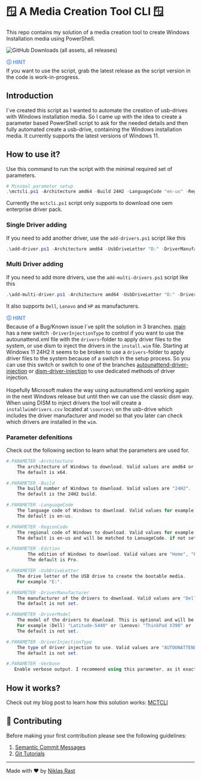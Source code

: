 # 🪟 A Media Creation Tool CLI 🪟

This repo contains my solution of a media creation tool to create Windows Installation media using PowerShell.

![GitHub Downloads (all assets, all releases)](https://img.shields.io/github/downloads/niklasrst/windows-mediacreation-cli/total)

<span style="color:cornflowerblue;font-weight:bold">🛈  HINT</span><br/>
    If you want to use the script, grab the latest release as the script version in the code is work-in-progress.

## Introduction
I´ve created this script as I wanted to automate the creation of usb-drives with Windows installation media.
So I came up with the idea to create a parameter based PowerShell script to ask for the needed details and then fully automated create a usb-drive, containing the Windows installation media. It currently supports the latest versions of Windows 11.

## How to use it?
Use this command to run the script with the minimal required set of parameters.
```powershell
# Minimal parameter setup
.\mctcli.ps1 -Architecture amd64 -Build 24H2 -LanguageCode "en-us" -RegionCode "en-us" -Edition Pro -UsbDriveLetter "E:"
```

Currently the `mctcli.ps1` script only supports to download one oem enterprise driver pack. 

### Single Driver adding
If you need to add another driver, use the `add-drivers.ps1` script like this 
```powershell
.\add-driver.ps1 -Architecture amd64 -UsbDriveLetter "D:" -DriverManufacturer Dell -DriverModel "Latitude-7450" -DriverInjectionType DISM
```

### Multi Driver adding
If you need to add more drivers, use the `add-multi-drivers.ps1` script like this 
```powershell
.\add-multi-driver.ps1 -Architecture amd64 -UsbDriveLetter "D:" -DriverManufacturer Dell -DriverModel "Latitude-5440","Latitude-5450" -DriverInjectionType DISM
```

It also supports `Dell`, `Lenovo` and `HP` as manufacturers.

<span style="color:cornflowerblue;font-weight:bold">🛈  HINT</span><br/>
    Because of a Bug/Known issue I´ve split the solution in 3 branches.
    [main](https://github.com/niklasrst/windows-mediacreation-cli/tree/main) has a new switch `-DriverInjectionType` to control if you want to use the autounattend.xml file with the `drivers`-folder to apply driver files to the system, or use dism to inject the drivers in the `install.wim` file. Starting at Windows 11 24H2 it seems to be broken to use a `drivers`-folder to apply driver files to the system because of a switch in the setup process. So you can use this switch or switch to one of the branches [autounattend-driver-injection](https://github.com/niklasrst/windows-mediacreation-cli/tree/autounattend-driver-injection) or [dism-driver-injection](https://github.com/niklasrst/windows-mediacreation-cli/tree/dism-driver-injection) to use dedicated methods of driver injection. <br><br>
    Hopefully Microsoft makes the way using autounattend.xml working again in the next Windows release but until then we can use the classic dism way. When using DISM to inject drivers the tool will create a `installwimdrivers.csv` located at `\sources\` on the usb-drive which includes the driver manufacturer and model so that you later can check which drivers are installed in the `wim`.

### Parameter defenitions
Check out the following section to learn what the parameters are used for.
``` powershell
#.PARAMETER -Architecture
    The architecture of Windows to download. Valid values are amd64 or arm64.
    The default is x64.

#.PARAMETER -Build
    The build number of Windows to download. Valid values are "24H2".
    The default is the 24H2 build.

#.PARAMETER -LanguageCode
    The language code of Windows to download. Valid values for example are en-us, de-de, fr-fr, es-es, it-it.
    The default is en-us.

#.PARAMETER -RegionCode
    The regional code of Windows to download. Valid values for example are en-us, de-de, fr-fr, es-es, it-it.
    The default is en-us and will be matched to LanuageCode. if not set.

#.PARAMETER -Edition
        The edition of Windows to download. Valid values are "Home", "Pro", "Pro N", "Enterprise", "Enterprise N", "Education", "Education N"
        The default is Pro.

#.PARAMETER -UsbDriveLetter
    The drive letter of the USB drive to create the bootable media.
    For example "E:".

#.PARAMETER -DriverManufacturer
    The manufacturer of the drivers to download. Valid values are "Dell", "Lenovo", "HP".
    The default is not set.

#.PARAMETER -DriverModel
    The model of the drivers to download. This is optional and will be used to filter the drivers from the manufacturer.
    For example (Dell) "Latitude-5440" or (Lenovo) "ThinkPad X390" or (HP) "Z6 G5".
    The default is not set.

#.PARAMETER -DriverInjectionType
    The type of driver injection to use. Valid values are "AUTOUNATTEND" or "DISM".
    The default is not set.

#.PARAMETER -Verbose
   Enable verbose output. I recommend using this parameter, as it exactly shows you what the script does and where it currently is.
```

## How it works?

Check out my blog post to learn how this solution works:
[MCTCLI](https://niklasrast.io/blog/post-0088)

## 🤝 Contributing

Before making your first contribution please see the following guidelines:
1. [Semantic Commit Messages](https://gist.github.com/joshbuchea/6f47e86d2510bce28f8e7f42ae84c716)
1. [Git Tutorials](https://www.youtube.com/playlist?list=PLu-nSsOS6FRIg52MWrd7C_qSnQp3ZoHwW)

---

Made with ❤️ by [Niklas Rast](https://github.com/niklasrst)